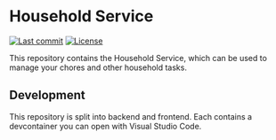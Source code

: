 # Household Service

[![Last commit](https://img.shields.io/github/last-commit/CompleteInformation/NewApproach?style=flat-square)](https://github.com/CompleteInformation/NewApproach/commits/)
[![License](https://img.shields.io/badge/license-MIT-blue.svg?style=flat-square)](LICENSE.txt)

This repository contains the Household Service, which can be used to manage your
chores and other household tasks.

## Development

This repository is split into backend and frontend. Each contains a devcontainer
you can open with Visual Studio Code.
